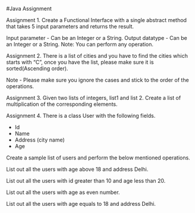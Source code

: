 #Java Assignment

Assignment 1. Create a Functional Interface with a single abstract method that takes 5 input parameters and returns the result.

Input parameter - Can be an Integer or a String.
Output datatype - Can be an Integer or a String.
Note: You can perform any operation.

Assignment 2. There is a list of cities and you have to find the cities which starts with “C”, once you have the list, please make sure it is sorted(Ascending order).

Note - Please make sure you ignore the cases and stick to the order of the operations.

Assignment 3. Given two lists of integers, list1 and list 2. Create a list of multiplication of the corresponding elements.


Assignment 4. There is a class User with the following fields.

- Id
- Name
- Address (city name)
- Age

Create a sample list of users and perform the below mentioned operations.

List out all the users with age above 18 and address Delhi.

List out all the users with id greater than 10 and age less than 20.

List out all the users with age as even number.

List out all the users with age equals to 18 and address Delhi.



